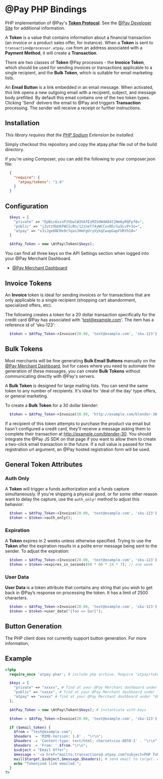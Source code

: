 # @Pay PHP Bindings

PHP implementation of @Pay's [**Token Protocol**](http://developer.atpay.com/v3/tokens/protocol/). See the [@Pay Developer Site](http://developer.atpay.com/)
for additional information.

A **Token** is a value that contains information about a financial transaction (an invoice
or a product sales offer, for instance). When a **Token** is sent to
`transaction@processor.atpay.com` from an address associated with a **Payment Method**,
it will create a **Transaction**.

There are two classes of **Token** @Pay processes - the **Invoice Token**, which should
be used for sending invoices or transactions applicable to a single
recipient, and the **Bulk Token**, which is suitable for email marketing lists.

An **Email Button** is a link embedded in an email message. When activated, this link
opens a new outgoing email with a recipient, subject, and message body
prefilled. By default this email contains one of the two token types. Clicking
'Send' delivers the email to @Pay and triggers **Transaction** processing. The sender will
receive a receipt or further instructions.

## Installation

*This library requires that the [PHP Sodium](https://github.com/alethia7/php-sodium) Extension be installed.*

Simply checkout this repository and copy the atpay.phar file out of the build directory.

If you're using Composer, you can add the following to your composer.json file:

```json
  {
    "require": {
      "atpay/tokens": "1.0"
    }
  }
```


## Configuration

```php
  $keys = [
    "private" => "EpBic6szxPJVbwlW3VAfEzMZSdWdA04t2Nm6yRQFpf0=",
    "public" => "jZutz9bU6FWIIcRn/12zneT74yWCCuvN5/Su5LvP+3o=",
    "atpay" => "x3iJge6NCMx9cYqxoJHmFgUryVyXqCwapGapFURYh18="
  ]

  $AtPay_Token = new \AtPay\Token($keys);
```

You can find all three keys on the API Settings section when logged into your @Pay Merchant Dashboard.

* [@Pay Merchant Dashboard](https://dashboard.atpay.com)

## Invoice Tokens

An **Invoice** token is ideal for sending invoices or for transactions that are
only applicable to a single recipient (shopping cart abandonment, specialized
offers, etc).

The following creates a token for a 20 dollar transaction specifically for the
credit card @Pay has associated with 'test@example.com'. The item has a reference id of 'sku-123':

```php
  $token = $AtPay_Token->Invoice(20.00, 'text@example.com', 'sku-123');
```

## Bulk Tokens

Most merchants will be fine generating **Bulk Email Buttons** manually on the [@Pay Merchant
Dashboard](https://dashboard.atpay.com), but for cases where you need to
automate the generation of these messages, you can create **Bulk Tokens** without
communicating directly with @Pay's servers.

A **Bulk Token** is designed for large mailing lists. You can send the same token
to any number of recipients. It's ideal for 'deal of the day' type offers, or
general marketing.

To create a **Bulk Token** for a 30 dollar blender:

```php
  $token = $AtPay_Token->Invoice(30.00, 'http://example.com/blender-30', 'blender-30');
```

If a recipient of this token attempts to purchase the product via email but
hasn't configured a credit card, they'll receive a message asking them to
complete their transaction at http://example.com/blender-30. You should
integrate the @Pay JS SDK on that page if you want to allow them to create
a two-click email transaction in the future. If a null value is passed for
the registration url argument, an @Pay hosted registration form will be used.

## General Token Attributes

### Auth Only

A **Token** will trigger a funds authorization and a funds capture
simultaneously. If you're shipping a physical good, or for some other reason
want to delay the capture, use the `auth_only!` method to adjust this behavior:

```php
  $token = $AtPay_Token->Invoice(20.00, 'text@example.com', 'sku-123');
  $token = $token->auth_only();
```

### Expiration

A **Token** expires in 2 weeks unless otherwise specified. Trying to use the **Token**
after the expiration results in a polite error message being sent to the sender.
To adjust the expiration:

```php
  $token = $AtPay_Token->Invoice(20.00, 'text@example.com', 'sku-123');
  $token = $token->expires_in_seconds(60 * 60 * 24 * 7); // one week
 ```

### User Data

**User Data** is a token attribute that contains any string that you wish to get back in @Pay’s
response on processing the token. It has a limit of 2500 characters.

```php
  $token = $AtPay_Token->Invoice(20.00, 'text@example.com', 'sku-123');
  $token = $token->user_data("{foo => bar}");
```


## Button Generation

The PHP client does not currently support button generation. For more information,


## Example

```php
<?php
  require_once 'atpay.phar'; # include php archive. Require "atpay/tokens": "1.0" if using Composer to manage packages.

  $keys = [
    "private" => "xxxxx", # find at your @Pay Merchant dashboard under "API Settings"
    "public" => "xxxxx", # find at your @Pay Merchant dashboard under "API Settings"
    "atpay" => "xxxxx" # find at your @Pay Merchant dashboard under "API Settings"
  ];

  $AtPay_Token = new \AtPay\Token($keys); # instantiate with keys

  $token = $AtPay_Token->Invoice(20.00, 'text@example.com', 'sku-123');

  if ($email_token) {
    $from = "test@example.com";
    $headers  = 'MIME-Version: 1.0' . "\r\n";
    $headers .= 'Content-type: text/html; charset=iso-8859-1' . "\r\n";
    $headers .= 'From: '.$from."\r\n";
    $subject = "Email Offer";
    $message = '<a href="mailto:transactions@.atpay.com?subject=PHP Token&body='.$email_token.'">Click to Buy</a>'; # creates a mailto with generated invoice token that will send to @Pay to process
    mail($target,$subject,$message,$headers); # send email to target. Adjust if invoice token
    echo "Tokenized link emailed.";
  }
?>
```
